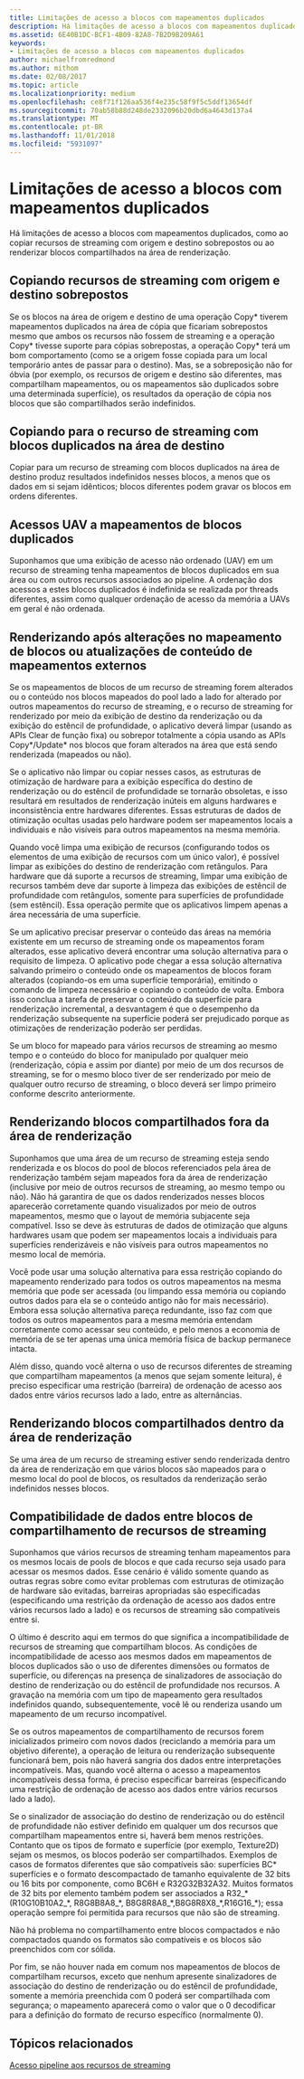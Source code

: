 ```yaml
---
title: Limitações de acesso a blocos com mapeamentos duplicados
description: Há limitações de acesso a blocos com mapeamentos duplicados, como ao copiar recursos de streaming com origem e destino sobrepostos ou ao renderizar blocos compartilhados na área de renderização.
ms.assetid: 6E40B1DC-BCF1-4B09-82A8-7B2D9B209A61
keywords:
- Limitações de acesso a blocos com mapeamentos duplicados
author: michaelfromredmond
ms.author: mithom
ms.date: 02/08/2017
ms.topic: article
ms.localizationpriority: medium
ms.openlocfilehash: ce8f71f126aa536f4e235c58f9f5c5ddf13654df
ms.sourcegitcommit: 70ab58b88d248de2332096b20dbd6a4643d137a4
ms.translationtype: MT
ms.contentlocale: pt-BR
ms.lasthandoff: 11/01/2018
ms.locfileid: "5931097"
---
```

# <a name="tile-access-limitations-with-duplicate-mappings"></a>Limitações de acesso a blocos com mapeamentos duplicados


Há limitações de acesso a blocos com mapeamentos duplicados, como ao copiar recursos de streaming com origem e destino sobrepostos ou ao renderizar blocos compartilhados na área de renderização.

## <a name="span-idcopyingstreamingresourceswithoverlappingsourceanddestinationspanspan-idcopyingstreamingresourceswithoverlappingsourceanddestinationspanspan-idcopyingstreamingresourceswithoverlappingsourceanddestinationspancopying-streaming-resources-with-overlapping-source-and-destination"></a><span id="Copying_streaming_resources_with_overlapping_source_and_destination"></span><span id="copying_streaming_resources_with_overlapping_source_and_destination"></span><span id="COPYING_STREAMING_RESOURCES_WITH_OVERLAPPING_SOURCE_AND_DESTINATION"></span>Copiando recursos de streaming com origem e destino sobrepostos


Se os blocos na área de origem e destino de uma operação Copy\* tiverem mapeamentos duplicados na área de cópia que ficariam sobrepostos mesmo que ambos os recursos não fossem de streaming e a operação Copy\* tivesse suporte para cópias sobrepostas, a operação Copy\* terá um bom comportamento (como se a origem fosse copiada para um local temporário antes de passar para o destino). Mas, se a sobreposição não for óbvia (por exemplo, os recursos de origem e destino são diferentes, mas compartilham mapeamentos, ou os mapeamentos são duplicados sobre uma determinada superfície), os resultados da operação de cópia nos blocos que são compartilhados serão indefinidos.

## <a name="span-idcopyingtostreamingresourcewithduplicatedtilesindestinationareaspanspan-idcopyingtostreamingresourcewithduplicatedtilesindestinationareaspanspan-idcopyingtostreamingresourcewithduplicatedtilesindestinationareaspancopying-to-streaming-resource-with-duplicated-tiles-in-destination-area"></a><span id="Copying_to_streaming_resource_with_duplicated_tiles_in_destination_area"></span><span id="copying_to_streaming_resource_with_duplicated_tiles_in_destination_area"></span><span id="COPYING_TO_STREAMING_RESOURCE_WITH_DUPLICATED_TILES_IN_DESTINATION_AREA"></span>Copiando para o recurso de streaming com blocos duplicados na área de destino


Copiar para um recurso de streaming com blocos duplicados na área de destino produz resultados indefinidos nesses blocos, a menos que os dados em si sejam idênticos; blocos diferentes podem gravar os blocos em ordens diferentes.

## <a name="span-iduavaccessestoduplicatetilesmappingsspanspan-iduavaccessestoduplicatetilesmappingsspanspan-iduavaccessestoduplicatetilesmappingsspanuav-accesses-to-duplicate-tiles-mappings"></a><span id="UAV_accesses_to_duplicate_tiles_mappings"></span><span id="uav_accesses_to_duplicate_tiles_mappings"></span><span id="UAV_ACCESSES_TO_DUPLICATE_TILES_MAPPINGS"></span>Acessos UAV a mapeamentos de blocos duplicados


Suponhamos que uma exibição de acesso não ordenado (UAV) em um recurso de streaming tenha mapeamentos de blocos duplicados em sua área ou com outros recursos associados ao pipeline. A ordenação dos acessos a estes blocos duplicados é indefinida se realizada por threads diferentes, assim como qualquer ordenação de acesso da memória a UAVs em geral é não ordenada.

## <a name="span-idrenderingaftertilemappingchangesorcontentupdatesfromoutsidemappingsspanspan-idrenderingaftertilemappingchangesorcontentupdatesfromoutsidemappingsspanspan-idrenderingaftertilemappingchangesorcontentupdatesfromoutsidemappingsspanrendering-after-tile-mapping-changes-or-content-updates-from-outside-mappings"></a><span id="Rendering_after_tile_mapping_changes_or_content_updates_from_outside_mappings"></span><span id="rendering_after_tile_mapping_changes_or_content_updates_from_outside_mappings"></span><span id="RENDERING_AFTER_TILE_MAPPING_CHANGES_OR_CONTENT_UPDATES_FROM_OUTSIDE_MAPPINGS"></span>Renderizando após alterações no mapeamento de blocos ou atualizações de conteúdo de mapeamentos externos


Se os mapeamentos de blocos de um recurso de streaming forem alterados ou o conteúdo nos blocos mapeados do pool lado a lado for alterado por outros mapeamentos do recurso de streaming, e o recurso de streaming for renderizado por meio da exibição de destino da renderização ou da exibição do estêncil de profundidade, o aplicativo deverá limpar (usando as APIs Clear de função fixa) ou sobrepor totalmente a cópia usando as APIs Copy\*/Update\* nos blocos que foram alterados na área que está sendo renderizada (mapeados ou não).

Se o aplicativo não limpar ou copiar nesses casos, as estruturas de otimização de hardware para a exibição específica do destino de renderização ou do estêncil de profundidade se tornarão obsoletas, e isso resultará em resultados de renderização inúteis em alguns hardwares e inconsistência entre hardwares diferentes. Essas estruturas de dados de otimização ocultas usadas pelo hardware podem ser mapeamentos locais a individuais e não visíveis para outros mapeamentos na mesma memória.

Quando você limpa uma exibição de recursos (configurando todos os elementos de uma exibição de recursos com um único valor), é possível limpar as exibições do destino de renderização com retângulos. Para hardware que dá suporte a recursos de streaming, limpar uma exibição de recursos também deve dar suporte à limpeza das exibições de estêncil de profundidade com retângulos, somente para superfícies de profundidade (sem estêncil). Essa operação permite que os aplicativos limpem apenas a área necessária de uma superfície.

Se um aplicativo precisar preservar o conteúdo das áreas na memória existente em um recurso de streaming onde os mapeamentos foram alterados, esse aplicativo deverá encontrar uma solução alternativa para o requisito de limpeza. O aplicativo pode chegar a essa solução alternativa salvando primeiro o conteúdo onde os mapeamentos de blocos foram alterados (copiando-os em uma superfície temporária), emitindo o comando de limpeza necessário e copiando o conteúdo de volta. Embora isso conclua a tarefa de preservar o conteúdo da superfície para renderização incremental, a desvantagem é que o desempenho da renderização subsequente na superfície poderá ser prejudicado porque as otimizações de renderização poderão ser perdidas.

Se um bloco for mapeado para vários recursos de streaming ao mesmo tempo e o conteúdo do bloco for manipulado por qualquer meio (renderização, cópia e assim por diante) por meio de um dos recursos de streaming, se for o mesmo bloco tiver de ser renderizado por meio de qualquer outro recurso de streaming, o bloco deverá ser limpo primeiro conforme descrito anteriormente.

## <a name="span-idrenderingtotilessharedoutsiderenderareaspanspan-idrenderingtotilessharedoutsiderenderareaspanspan-idrenderingtotilessharedoutsiderenderareaspanrendering-to-tiles-shared-outside-render-area"></a><span id="Rendering_to_tiles_shared_outside_render_area"></span><span id="rendering_to_tiles_shared_outside_render_area"></span><span id="RENDERING_TO_TILES_SHARED_OUTSIDE_RENDER_AREA"></span>Renderizando blocos compartilhados fora da área de renderização


Suponhamos que uma área de um recurso de streaming esteja sendo renderizada e os blocos do pool de blocos referenciados pela área de renderização também sejam mapeados fora da área de renderização (inclusive por meio de outros recursos de streaming, ao mesmo tempo ou não). Não há garantira de que os dados renderizados nesses blocos aparecerão corretamente quando visualizados por meio de outros mapeamentos, mesmo que o layout de memória subjacente seja compatível. Isso se deve às estruturas de dados de otimização que alguns hardwares usam que podem ser mapeamentos locais a individuais para superfícies renderizáveis e não visíveis para outros mapeamentos no mesmo local de memória.

Você pode usar uma solução alternativa para essa restrição copiando do mapeamento renderizado para todos os outros mapeamentos na mesma memória que pode ser acessada (ou limpando essa memória ou copiando outros dados para ela se o conteúdo antigo não for mais necessário). Embora essa solução alternativa pareça redundante, isso faz com que todos os outros mapeamentos para a mesma memória entendam corretamente como acessar seu conteúdo, e pelo menos a economia de memória de se ter apenas uma única memória física de backup permanece intacta.

Além disso, quando você alterna o uso de recursos diferentes de streaming que compartilham mapeamentos (a menos que sejam somente leitura), é preciso especificar uma restrição (barreira) de ordenação de acesso aos dados entre vários recursos lado a lado, entre as alternâncias.

## <a name="span-idrenderingtotilessharedwithinrenderareaspanspan-idrenderingtotilessharedwithinrenderareaspanspan-idrenderingtotilessharedwithinrenderareaspanrendering-to-tiles-shared-within-render-area"></a><span id="Rendering_to_tiles_shared_within_render_area"></span><span id="rendering_to_tiles_shared_within_render_area"></span><span id="RENDERING_TO_TILES_SHARED_WITHIN_RENDER_AREA"></span>Renderizando blocos compartilhados dentro da área de renderização


Se uma área de um recurso de streaming estiver sendo renderizada dentro da área de renderização em que vários blocos são mapeados para o mesmo local do pool de blocos, os resultados da renderização serão indefinidos nesses blocos.

## <a name="span-iddatacompatibilityacrossstreamingresourcessharingtilesspanspan-iddatacompatibilityacrossstreamingresourcessharingtilesspanspan-iddatacompatibilityacrossstreamingresourcessharingtilesspandata-compatibility-across-streaming-resources-sharing-tiles"></a><span id="Data_compatibility_across_streaming_resources_sharing_tiles"></span><span id="data_compatibility_across_streaming_resources_sharing_tiles"></span><span id="DATA_COMPATIBILITY_ACROSS_STREAMING_RESOURCES_SHARING_TILES"></span>Compatibilidade de dados entre blocos de compartilhamento de recursos de streaming


Suponhamos que vários recursos de streaming tenham mapeamentos para os mesmos locais de pools de blocos e que cada recurso seja usado para acessar os mesmos dados. Esse cenário é válido somente quando as outras regras sobre como evitar problemas com estruturas de otimização de hardware são evitadas, barreiras apropriadas são especificadas (especificando uma restrição da ordenação de acesso aos dados entre vários recursos lado a lado) e os recursos de streaming são compatíveis entre si.

O último é descrito aqui em termos do que significa a incompatibilidade de recursos de streaming que compartilham blocos. As condições de incompatibilidade de acesso aos mesmos dados em mapeamentos de blocos duplicados são o uso de diferentes dimensões ou formatos de superfície, ou diferenças na presença de sinalizadores de associação do destino de renderização ou do estêncil de profundidade nos recursos. A gravação na memória com um tipo de mapeamento gera resultados indefinidos quando, subsequentemente, você lê ou renderiza usando um mapeamento de um recurso incompatível.

Se os outros mapeamentos de compartilhamento de recursos forem inicializados primeiro com novos dados (reciclando a memória para um objetivo diferente), a operação de leitura ou renderização subsequente funcionará bem, pois não haverá sangria dos dados entre interpretações incompatíveis. Mas, quando você alterna o acesso a mapeamentos incompatíveis dessa forma, é preciso especificar barreiras (especificando uma restrição de ordenação de acesso aos dados entre vários recursos lado a lado).

Se o sinalizador de associação do destino de renderização ou do estêncil de profundidade não estiver definido em qualquer um dos recursos que compartilham mapeamentos entre si, haverá bem menos restrições. Contanto que os tipos de formato e superfície (por exemplo, Texture2D) sejam os mesmos, os blocos poderão ser compartilhados. Exemplos de casos de formatos diferentes que são compatíveis são: superfícies BC\* superfícies e o formato descompactado de tamanho equivalente de 32 bits ou 16 bits por componente, como BC6H e R32G32B32A32. Muitos formatos de 32 bits por elemento também podem ser associados a R32\_\* (R10G10B10A2\_\*, R8G8B8A8\_\*, B8G8R8A8\_\*,B8G8R8X8\_\*,R16G16\_\*); essa operação sempre foi permitida para recursos que não são de streaming.

Não há problema no compartilhamento entre blocos compactados e não compactados quando os formatos são compatíveis e os blocos são preenchidos com cor sólida.

Por fim, se não houver nada em comum nos mapeamentos de blocos de compartilham recursos, exceto que nenhum apresente sinalizadores de associação do destino de renderização ou do estêncil de profundidade, somente a memória preenchida com 0 poderá ser compartilhada com segurança; o mapeamento aparecerá como o valor que o 0 decodificar para a definição do formato de recurso específico (normalmente 0).

## <a name="span-idrelated-topicsspanrelated-topics"></a><span id="related-topics"></span>Tópicos relacionados


[Acesso pipeline aos recursos de streaming](pipeline-access-to-streaming-resources.md)

 

 




